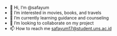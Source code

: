 - 👋 Hi, I’m @safayum
- 👀 I’m interested in movies, books, and travels
- 🌱 I’m currently learning guidance and counseling
- 💞️ I’m looking to collaborate on my project
- 📫 How to reach me safayum17@student.uns.ac.id

<!---
safayum/safayum is a ✨ special ✨ repository because its `README.md` (this file) appears on your GitHub profile.
You can click the Preview link to take a look at your changes.
--->
